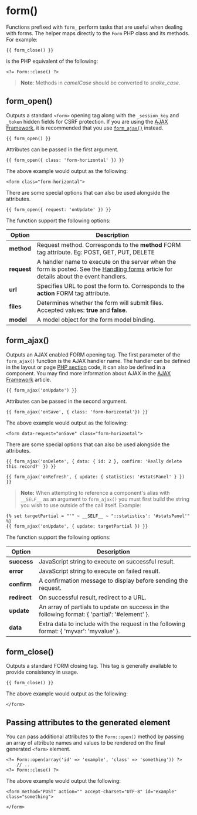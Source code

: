# form()

Functions prefixed with `form_` perform tasks that are useful when dealing with forms. The helper maps directly to the `Form` PHP class and its methods. For example:

    {{ form_close() }}

is the PHP equivalent of the following:

    <?= Form::close() ?>

> **Note**: Methods in *camelCase* should be converted to *snake_case*.

## form_open()

Outputs a standard `<form>` opening tag along with the `_session_key` and `_token` hidden fields for CSRF protection. If you are using the [AJAX Framework](../ajax/introduction), it is recommended that you use [`form_ajax()`](#form_ajax) instead.

    {{ form_open() }}

Attributes can be passed in the first argument.

    {{ form_open({ class: 'form-horizontal' }) }}

The above example would output as the following:

    <form class="form-horizontal">

There are some special options that can also be used alongside the attributes.

    {{ form_open({ request: 'onUpdate' }) }}

The function support the following options:

Option | Description
------------- | -------------
**method** | Request method. Corresponds to the **method** FORM tag attribute. Eg: POST, GET, PUT, DELETE
**request** | A handler name to execute on the server when the form is posted. See the [Handling forms](../cms/pages#handling-forms) article for details about the event handlers.
**url** | Specifies URL to post the form to. Corresponds to the **action** FORM tag attribute.
**files** | Determines whether the form will submit files. Accepted values: **true** and **false**.
**model** | A model object for the form model binding.

<a name="form_ajax"></a>
## form_ajax()

Outputs an AJAX enabled FORM opening tag. The first parameter of the `form_ajax()` function is the AJAX handler name. The handler can be defined in the layout or page [PHP section](../cms/themes#php-section) code, it can also be defined in a component. You may find more information about AJAX in the [AJAX Framework](../ajax/introduction) article.

    {{ form_ajax('onUpdate') }}

Attributes can be passed in the second argument.

    {{ form_ajax('onSave', { class: 'form-horizontal'}) }}

The above example would output as the following:

    <form data-request="onSave" class="form-horizontal">

There are some special options that can also be used alongside the attributes.

    {{ form_ajax('onDelete', { data: { id: 2 }, confirm: 'Really delete this record?' }) }}

    {{ form_ajax('onRefresh', { update: { statistics: '#statsPanel' } }) }}

>**Note:** When attempting to reference a component's alias with `__SELF__` as an argument to `form_ajax()` you must first build the string you wish to use outside of the call itself. Example:

    {% set targetPartial = "'" ~ __SELF__ ~ "::statistics': '#statsPanel'" %}
    {{ form_ajax('onUpdate', { update: targetPartial }) }}

The function support the following options:

Option | Description
------------- | -------------
**success** | JavaScript string to execute on successful result.
**error** | JavaScript string to execute on failed result.
**confirm** | A confirmation message to display before sending the request.
**redirect** | On successful result, redirect to a URL.
**update** | An array of partials to update on success in the following format: { 'partial': '#element' }.
**data** | Extra data to include with the request in the following format: { 'myvar': 'myvalue' }.

## form_close()

Outputs a standard FORM closing tag. This tag is generally available to provide consistency in usage.

    {{ form_close() }}

The above example would output as the following:

    </form>

## Passing attributes to the generated element

You can pass additional attributes to the `Form::open()` method by passing an array of attribute names and values to be rendered on the final generated `<form>` element.

    <?= Form::open(array('id' => 'example', 'class' => 'something')) ?>
        // ..
    <?= Form::close() ?>

The above example would output the following:

    <form method="POST" action="" accept-charset="UTF-8" id="example" class="something">

    </form>
